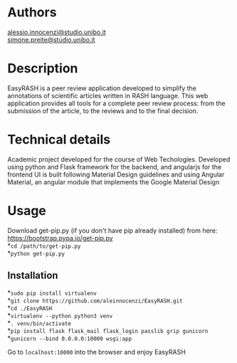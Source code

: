 
# Authors

alessio.innocenzi@studio.unibo.it  
simone.preite@studio.unibo.it

# Description

EasyRASH is a peer review application developed to simplify the annotations of scientific articles written in RASH language.
This web application provides all tools for a complete peer review process: from the submission of the article, to the reviews and to the final decision.

# Technical details

Academic project developed for the course of Web Techologies.
Developed using python and Flask framework for the backend, and angularjs for the frontend
UI is built following Material Design guidelines and using Angular Material, an angular module 
that implements the Google Material Design

# Usage

Download get-pip.py (if you don't have pip already installed) from here: https://bootstrap.pypa.io/get-pip.py  
*`cd /path/to/get-pip.py`  
*`python get-pip.py` 

## Installation

*`sudo pip install virtualenv`  
*`git clone https://github.com/aleinnocenzi/EasyRASH.git`  
*`cd ./EasyRASH`  
*`virtualenv --python python3 venv`  
*`. venv/bin/activate`  
*`pip install flask flask_mail flask_login passlib grip gunicorn`  
*`gunicorn --bind 0.0.0.0:10000 wsgi:app`  

Go to `localhost:10000` into the browser and enjoy EasyRASH 